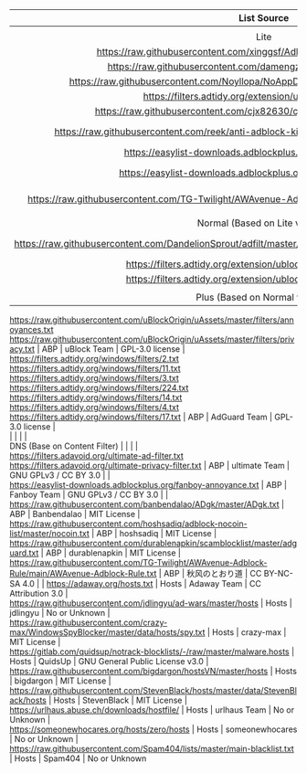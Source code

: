  List Source | Type | Author | License | Comment 
:---:|:---:|:---:|:---:|:---:
  |  |  |  |  
 Lite |  |  |  |  
 https://raw.githubusercontent.com/xinggsf/Adblock-Plus-Rule/master/mv.txt  | ABP | xinggsf | No or Unknown |  
 https://raw.githubusercontent.com/damengzhu/banad/main/jiekouAD.txt  | ABP | damengzhu | No or Unknown |  
 https://raw.githubusercontent.com/Noyllopa/NoAppDownload/master/NoAppDownload.txt  | ABP | Noyllopa | MIT License |  
 https://filters.adtidy.org/extension/ublock/filters/224.txt  | ABP | AdGuard Team | GPL-3.0 license |  
 https://raw.githubusercontent.com/cjx82630/cjxlist/master/cjx-annoyance.txt | ABP | cjx82630 | LGPL-3.0 license |  
 https://raw.githubusercontent.com/reek/anti-adblock-killer/master/anti-adblock-killer-filters.txt | ABP | reek | CC BY-SA 4.0 license |  
 https://easylist-downloads.adblockplus.org/antiadblockfilters.txt | ABP | EasyList | EasyList Licence |  
 https://easylist-downloads.adblockplus.org/abp-filters-anti-cv.txt | ABP | Adblock Plus Team | GPL-3.0 license |  
 https://raw.githubusercontent.com/TG-Twilight/AWAvenue-Adblock-Rule/main/AWAvenue-Adblock-Rule.txt | ABP | 秋风のとおり道 | CC BY-NC-SA 4.0 | | 
  |  |  |  |  
 Normal (Based on Lite version) |  |  |  |  
 https://raw.githubusercontent.com/DandelionSprout/adfilt/master/ClearURLs%20for%20uBo/clear_urls_uboified.txt | ABP | DandelionSprout | DandelionSprout's Licence |  
 https://filters.adtidy.org/extension/ublock/filters/3_optimized.txt | ABP | AdGuard Team | GPL-3.0 license |  
 https://filters.adtidy.org/extension/ublock/filters/2_optimized.txt | ABP | AdGuard Team | GPL-3.0 license |  
  |  |  |  |  
 Plus (Based on Normal version) |  |  |  |  
 https://raw.githubusercontent.com/uBlockOrigin/uAssets/master/filters/annoyances.txt 
 https://raw.githubusercontent.com/uBlockOrigin/uAssets/master/filters/privacy.txt | ABP | uBlock Team | GPL-3.0 license |  
 https://filters.adtidy.org/windows/filters/2.txt 
 https://filters.adtidy.org/windows/filters/11.txt 
 https://filters.adtidy.org/windows/filters/3.txt 
 https://filters.adtidy.org/windows/filters/224.txt 
 https://filters.adtidy.org/windows/filters/14.txt 
 https://filters.adtidy.org/windows/filters/4.txt 
 https://filters.adtidy.org/windows/filters/17.txt | ABP | AdGuard Team | GPL-3.0 license |  
  |  |  |  |  
 DNS (Base on Content Filter) |  |  |  |  
 https://filters.adavoid.org/ultimate-ad-filter.txt 
 https://filters.adavoid.org/ultimate-privacy-filter.txt | ABP | ultimate Team | GNU GPLv3 / CC BY 3.0 |  |  
 https://easylist-downloads.adblockplus.org/fanboy-annoyance.txt | ABP | Fanboy Team | GNU GPLv3 / CC BY 3.0 |  |  
 https://raw.githubusercontent.com/banbendalao/ADgk/master/ADgk.txt | ABP | Banbendalao | MIT License |  
 https://raw.githubusercontent.com/hoshsadiq/adblock-nocoin-list/master/nocoin.txt | ABP | hoshsadiq | MIT License |  
 https://raw.githubusercontent.com/durablenapkin/scamblocklist/master/adguard.txt | ABP | durablenapkin | MIT License | 
 https://raw.githubusercontent.com/TG-Twilight/AWAvenue-Adblock-Rule/main/AWAvenue-Adblock-Rule.txt | ABP | 秋风のとおり道 | CC BY-NC-SA 4.0 | | 
 https://adaway.org/hosts.txt | Hosts | Adaway Team | CC Attribution 3.0 |  
 https://raw.githubusercontent.com/jdlingyu/ad-wars/master/hosts | Hosts | jdlingyu | No or Unknown |  
 https://raw.githubusercontent.com/crazy-max/WindowsSpyBlocker/master/data/hosts/spy.txt | Hosts | crazy-max | MIT License |  
 https://gitlab.com/quidsup/notrack-blocklists/-/raw/master/malware.hosts | Hosts | QuidsUp | GNU General Public License v3.0 |  
 https://raw.githubusercontent.com/bigdargon/hostsVN/master/hosts | Hosts | bigdargon | MIT License |  
 https://raw.githubusercontent.com/StevenBlack/hosts/master/data/StevenBlack/hosts | Hosts | StevenBlack | MIT License |  
 https://urlhaus.abuse.ch/downloads/hostfile/ | Hosts | urlhaus Team | No or Unknown |  
 https://someonewhocares.org/hosts/zero/hosts | Hosts | someonewhocares | No or Unknown |  
 https://raw.githubusercontent.com/Spam404/lists/master/main-blacklist.txt | Hosts | Spam404 | No or Unknown 

